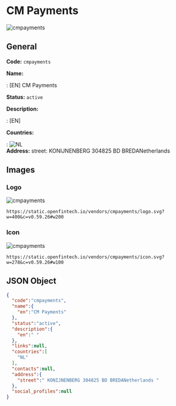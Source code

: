 
# CM Payments 
![cmpayments](https://static.openfintech.io/vendors/cmpayments/logo.svg?w=400&c=v0.59.26#w200)  

## General 
 
**Code:** `cmpayments` 
 
**Name:** 
 
:	[EN] CM Payments 
 
**Status:** `active` 
 
**Description:** 
 
: [EN]   
 
 
**Countries:** 
 
:	![NL](https://cdnjs.cloudflare.com/ajax/libs/flag-icon-css/3.3.0/flags/4x3/nl.svg#w24)  
**Address:** 
street:  KONIJNENBERG 304825 BD BREDANetherlands  

## Images 

### Logo 
 
![cmpayments](https://static.openfintech.io/vendors/cmpayments/logo.svg?w=400&c=v0.59.26#w200)  

```
https://static.openfintech.io/vendors/cmpayments/logo.svg?w=400&c=v0.59.26#w200
```  

### Icon 
 
![cmpayments](https://static.openfintech.io/vendors/cmpayments/icon.svg?w=278&c=v0.59.26#w100)  

```
https://static.openfintech.io/vendors/cmpayments/icon.svg?w=278&c=v0.59.26#w100
```  

## JSON Object 

```json
{
  "code":"cmpayments",
  "name":{
    "en":"CM Payments"
  },
  "status":"active",
  "description":{
    "en":" "
  },
  "links":null,
  "countries":[
    "NL"
  ],
  "contacts":null,
  "address":{
    "street":" KONIJNENBERG 304825 BD BREDANetherlands "
  },
  "social_profiles":null
}
```  
